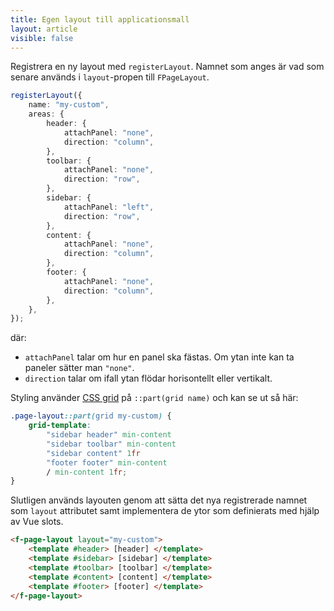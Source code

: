```yaml
---
title: Egen layout till applicationsmall
layout: article
visible: false
---
```


Registrera en ny layout med `registerLayout`.
Namnet som anges är vad som senare används i `layout`-propen till `FPageLayout`.

```ts
registerLayout({
    name: "my-custom",
    areas: {
        header: {
            attachPanel: "none",
            direction: "column",
        },
        toolbar: {
            attachPanel: "none",
            direction: "row",
        },
        sidebar: {
            attachPanel: "left",
            direction: "row",
        },
        content: {
            attachPanel: "none",
            direction: "column",
        },
        footer: {
            attachPanel: "none",
            direction: "column",
        },
    },
});
```

där:

- `attachPanel` talar om hur en panel ska fästas. Om ytan inte kan ta paneler sätter man `"none"`.
- `direction` talar om ifall ytan flödar horisontellt eller vertikalt.

Styling använder [CSS grid](https://developer.mozilla.org/en-US/docs/Learn_web_development/Core/CSS_layout/Grids) på `::part(grid name)` och kan se ut så här:

```css
.page-layout::part(grid my-custom) {
    grid-template:
        "sidebar header" min-content
        "sidebar toolbar" min-content
        "sidebar content" 1fr
        "footer footer" min-content
        / min-content 1fr;
}
```

Slutligen används layouten genom att sätta det nya registrerade namnet som `layout` attributet samt implementera de ytor som definierats med hjälp av Vue slots.

```html static
<f-page-layout layout="my-custom">
    <template #header> [header] </template>
    <template #sidebar> [sidebar] </template>
    <template #toolbar> [toolbar] </template>
    <template #content> [content] </template>
    <template #footer> [footer] </template>
</f-page-layout>
```
